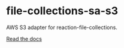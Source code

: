 # file-collections-sa-s3

AWS S3 adapter for reaction-file-collections.

[Read the docs](https://github.com/reactioncommerce/reaction-file-collections)
